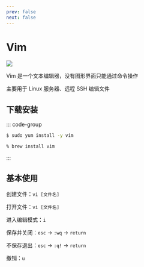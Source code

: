 ```yaml
---
prev: false
next: false
---
```


# Vim

![](/static/skill-images/dev-tools--vim.png)

Vim 是一个文本编辑器，没有图形界面只能通过命令操作

主要用于 Linux 服务器、远程 SSH 编辑文件

## 下载安装

::: code-group

```bash [CentOS]
$ sudo yum install -y vim
```

```zsh [Homebrew]
% brew install vim
```

:::

## 基本使用

创建文件：`vi [文件名]`

打开文件：`vi [文件名]`

进入编辑模式：`i`

保存并关闭：`esc` → `:wq` → `return`

不保存退出：`esc` → `:q!` → `return`

撤销：`u`
